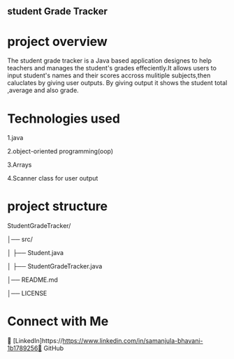 ## student Grade Tracker

# project overview

The student grade tracker is a Java based application designes to help teachers and manages the student's
grades effeciently.It allows users to input student's names and their scores accross
mulitiple subjects,then caluclates by giving user outputs. By giving output it shows the 
student total ,average and also grade.

# Technologies used

1.java

2.object-oriented programming(oop)

3.Arrays

4.Scanner class for user output

# project structure
StudentGradeTracker/

│── src/

│   ├── Student.java

│   ├── StudentGradeTracker.java

│── README.md

│── LICENSE

# Connect with Me

🔗 [LinkedIn]https://https://www.linkedin.com/in/samanjula-bhavani-1b1789256🔗 GitHub
